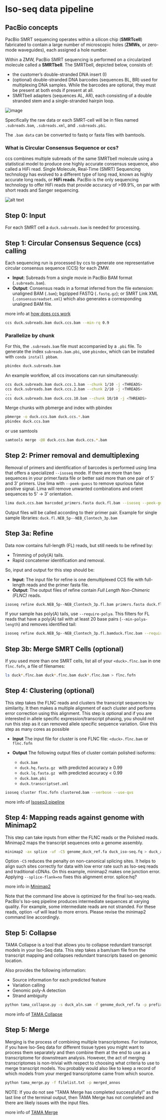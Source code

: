 # Iso-seq data pipeline

## PacBio concepts
PacBio SMRT sequencing operates within a silicon chip (**SMRTcell**) fabricated to contain a large number of microscopic holes (**ZMWs**, or zero-mode waveguides), each assigned a hole number.

Within a ZMW, PacBio SMRT sequencing is performed on a circularized molecule called a **SMRTbell**. The SMRTbell, depicted below, consists of:

* the customer’s double-stranded DNA insert (I)
* (optional) double-stranded DNA barcodes (sequences BL, BR) used for multiplexing DNA samples. While the barcodes are optional, they must be present at both ends if present at all.
* SMRTbell adapters (sequences AL, AR), each consisting of a double stranded stem and a single-stranded hairpin loop. 
  
![image](https://user-images.githubusercontent.com/31697487/135611262-770421a4-0538-4738-865b-750f25bae351.png)
  
Specifically the raw data or each SMRT-cell will be in files named  ```.subreads.bam```,  ```.subreads.xml```, and  ```.subreads.pbi```.

The ```.bam data``` can be converted to fastq or fasta files with bamtools.


### What is Circular Consensus Sequence or ccs?
ccs combines multiple subreads of the same SMRTbell molecule using a statistical model to produce one highly accurate consensus sequence, also called a HiFi read.
Single Molecule, Real-Time (SMRT) Sequencing technology has evolved to a different type of long read, known as highly accurate long reads, or **HiFi reads**. PacBio is the only sequencing technology to offer HiFi reads that provide accuracy of >99.9%, on par with short reads and Sanger sequencing.
 
 
![alt text](https://ccs.how/img/generate-hifi.png)


## Step 0: Input
For each SMRT cell a ```duck.subreads.bam``` is needed for processing.

## Step 1: Circular Consensus Sequence (ccs) calling 

Each sequencing run is processed by ccs to generate one representative circular consensus sequence (CCS) for each ZMW.
* **Input**: Subreads from a single movie in PacBio BAM format (```.subreads.bam```).
* **Output**: Consensus reads in a format inferred from the file extension: unaligned BAM (```.bam```); bgzipped FASTQ (```.fastq.gz```); 
or SMRT Link XML (```.consensusreadset.xml```) which also generates a corresponding unaligned BAM file.

more info at [how does ccs work](https://ccs.how/how-does-ccs-work.html)
```bash
ccs duck.subreads.bam duck.ccs.bam --min-rq 0.9
```
### Parallelize by chunk

For this, the ```.subreads.bam``` file must accompanied by a ```.pbi``` file. To generate the index ```subreads.bam.pbi```, use ```pbindex```, which can be installed with ```conda install pbbam```.
```bash
pbindex duck.subreads.bam
```
An example workflow, all ccs invocations can run simultaneously:
```bash
ccs duck.subreads.bam duck.ccs.1.bam --chunk 1/10 -j <THREADS>
ccs duck.subreads.bam duck.ccs.2.bam --chunk 2/10 -j <THREADS>
...
ccs duck.subreads.bam duck.ccs.10.bam --chunk 10/10 -j <THREADS>
```
Merge chunks with pbmerge and index with pbindex
```bash
pbmerge -o duck.ccs.bam duck.ccs.*.bam
pbindex duck.ccs.bam
 ```
or use samtools
```bash
samtools merge -@8 duck.ccs.bam duck.ccs.*.bam
```
## Step 2: Primer removal and demultiplexing 
Removal of primers and identification of barcodes is performed using lima that offers a specialized ```--isoseq``` mode. 
If there are more than two sequences in your primer.fasta file or better said more than one pair of 5' and 3' primers.
Use lima with ```--peek-guess``` to remove spurious false positive signal. Lima will remove unwanted combinations and orient sequences to 5' → 3' orientation.
```bash
lima duck.ccs.bam barcoded_primers.fasta duck.fl.bam --isoseq --peek-guess
```
Output files will be called according to their primer pair. Example for single sample libraries: ```duck.fl.NEB_5p--NEB_Clontech_3p.bam```

## Step 3a: Refine
Data now contains full-length (FL) reads, but still needs to be refined by:
* Trimming of poly(A) tails.
* Rapid concatemer identification and removal.

So, input and output for this step should be:
* **Input**: The input file for refine is one demultiplexed CCS file with full-length reads and the primer fasta file.
* **Output**: The output files of refine contain *Full Length Non-Chimeric (FLNC)* reads.
```bash
isoseq refine duck.NEB_5p--NEB_Clontech_3p.fl.bam primers.fasta duck.flnc.bam
```

If your sample has poly(A) tails, use ```--require-polya```. This filters for FL reads that have a poly(A) tail with at least 20 base pairs (```--min-polya-length```) and removes identified tail:
```bash
isoseq refine duck.NEB_5p--NEB_Clontech_3p.fl.bamduck.flnc.bam --require-polya
```

## Step 3b: Merge SMRT Cells (optional)
If you used more than one SMRT cells, list all of your ```<duck>.flnc.bam``` in one ```flnc.fofn```, a file of filenames:
```bash
ls duck*.flnc.bam duck*.flnc.bam duck*.flnc.bam > flnc.fofn
 ```

## Step 4: Clustering (optional)
This step takes the FLNC reads and clusters the transcript sequences by similarity. It then makes a multiple alignment of each cluster and performs error correction using this alignment. This step is optional and if you are interested in allele specific expression/transcript phasing, you should not run this step as it can removed allele specific sequence variation. Give this step as many cores as possible

* **Input** The input file for cluster is one FLNC file:
```<duck>.flnc.bam``` or ```flnc.fofn```

* **Output** The following output files of cluster contain polished isoforms:

   *  ```duck.bam ```
   *  ```duck.hq.fasta.gz ```  with predicted accuracy ≥ 0.99
   *  ```duck.lq.fasta.gz ```  with predicted accuracy < 0.99
   *  ```duck.bam.pbi ```
   *  ```duck.transcriptset.xml ```
 
```bash
isoseq cluster flnc.fofn clustered.bam --verbose --use-qvs
  ```
   
more info of [Isoseq3 pipeline](https://github.com/PacificBiosciences/IsoSeq/blob/master/isoseq-clustering.md)

## Step 4: Mapping reads against genome with Minimap2
This step can take inputs from either the FLNC reads or the Polished reads. Minimap2 maps the transcript sequences onto a genome assembly.
```bash
minimap2 -ax splice -uf -C5 genome_duck_ref.fa duck_iso-seq.fq > duck_aln.sam
```
Option ```-C5``` reduces the penalty on non-canonical splicing sites. It helps to align such sites correctly for data with low error rate such as Iso-seq reads and traditional cDNAs. On this example, minimap2 makes one junction error. Applying ```--splice-flank=no``` fixes this alignment error.
splice:hq?
  
more info in [Minimap2](https://github.com/lh3/minimap2)

Note that the command line above is optimized for the final Iso-seq reads. PacBio's Iso-seq pipeline produces intermediate sequences at varying quality. For example, some intermediate reads are not stranded. For these reads, option -uf will lead to more errors. Please revise the minimap2 command line accordingly.

## Step 5: Collapse 
TAMA Collapse is a tool that allows you to collapse redundant transcript models in your Iso-Seq data.
This step takes a bam/sam file from the transcript mapping and collapses redundant transcripts based on genomic location.

Also provides the following information: 
* Source information for each predicted feature
* Variation calling
* Genomic poly-A detection 
* Strand ambiguity

```bash
python tama_collapse.py -s duck_aln.sam -f genome_duck_ref.fa -p prefix -x capped
```
more info of [TAMA Collapse](https://github.com/GenomeRIK/tama/wiki/Tama-Collapse)

## Step 5: Merge
Merging is the process of combining multiple transcriptomes. For instance, if you have Iso-Seq data for different tissue types you might want to process them separately and then combine them at the end to use as a transcriptome for downstream analysis. However, the act of merging transcriptomes is non-trivial with respect to choosing what criteria to use to merge transcript models. You probably would also like to keep a record of which models from your merged transcriptome came from which source. 
```bash
python tama_merge.py -f filelist.txt -p merged_annos
```
NOTE: If you do not see "TAMA Merge has completed successfully!" as the last line of the terminal output, then TAMA Merge has not completed and there are likely issues with the input files.

more info of [TAMA Merge](https://github.com/GenomeRIK/tama/wiki/Tama-Merge)

